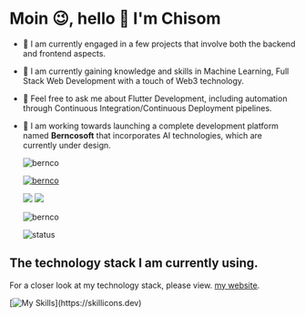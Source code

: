 # Moin 😉, hello 👋 I'm Chisom

- 🔭 I am currently engaged in a few projects that involve both the backend and frontend aspects.
- 🌱 I am currently gaining knowledge and skills in Machine Learning, Full Stack Web Development with a touch of Web3 technology.
- 💬 Feel free to ask me about Flutter Development, including automation through Continuous Integration/Continuous Deployment pipelines.
- 🔆 I am working towards launching a complete development platform named **Berncosoft** that incorporates AI technologies, which are currently under design.

  <p align="left"> <img src="https://komarev.com/ghpvc/?username=bernco&label=Visitors&color=0e75b6&style=flat" alt="bernco" /> </p>

  <p align="left"> <a href="https://github.com/ryo-ma/github-profile-trophy"><img src="https://github-profile-trophy.vercel.app/?username=bernco" alt="bernco" /></a> </p>
  
  <p align="left">
    <a href="https://twitter.com/chisomx50m"><img src="https://img.shields.io/badge/Twitter-%231DA1F2.svg?style=for-the-badge&logo=Twitter&logoColor=white"></a>
    <a href="mailto:chisom.bernard@web.de"><img src="https://img.shields.io/badge/Say Hi-8B89CC?style=for-the-badge&logo=protonmail&logoColor=white"></a>
  
  </p>
    
  <p><img align="center" src="https://github-readme-streak-stats.herokuapp.com/?user=bernco&" alt="bernco" /></p
 
  ![status](https://badge.stateful.com/Leo-Chan01/dnd.svg)

## The technology stack I am currently using.
For a closer look at my technology stack, please view. [my website](https://chisombernco.com).


[![My Skills](https://skillicons.dev/icons?i=androidstudio,dart,flutter,git,github,py,firebase,vscode,html,css,javascript,graphql,solidity,tensorflow,vscode,aws,docker,react,gcp,nodejs,bootstrap,express,gradle,java,jenkins,matlab,mongodb,mysql,octave,redux,)](https://skillicons.dev)

